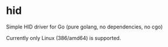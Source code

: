 # hid
Simple HID driver for Go (pure golang, no dependencies, no cgo)

Currently only Linux (386/amd64) is supported.
